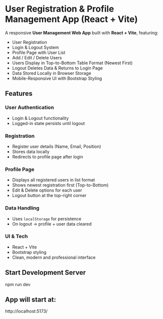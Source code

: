 # User Registration & Profile Management App (React + Vite)

A responsive **User Management Web App** built with **React + Vite**, featuring:

- User Registration
- Login & Logout System
- Profile Page with User List
- Add / Edit / Delete Users
- Users Display in Top-to-Bottom Table Format (Newest First)
- Logout Deletes Data & Returns to Login Page
- Data Stored Locally in Browser Storage
- Mobile-Responsive UI with Bootstrap Styling

## Features

### User Authentication

- Login & Logout functionality
- Logged-in state persists until logout

### Registration

- Register user details (Name, Email, Position)
- Stores data locally
- Redirects to profile page after login

### Profile Page

- Displays all registered users in list format
- Shows newest registration first (Top-to-Bottom)
- Edit & Delete options for each user
- Logout button at the top-right corner

### Data Handling

- Uses `localStorage` for persistence
- On logout → profile + user data cleared

### UI & Tech

- React + Vite
- Bootstrap styling
- Clean, modern and professional interface

## Start Development Server

npm run dev

## App will start at:

http://localhost:5173/
